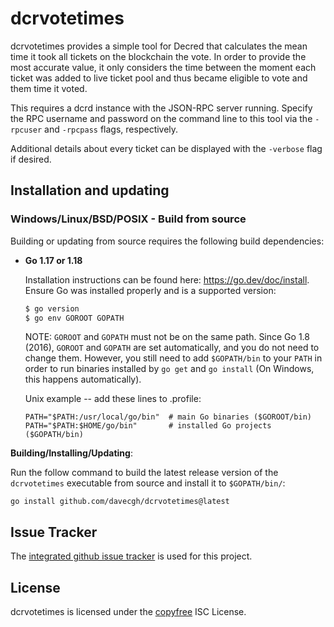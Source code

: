dcrvotetimes
============

dcrvotetimes provides a simple tool for Decred that calculates the mean time it
took all tickets on the blockchain the vote.  In order to provide the most
accurate value, it only considers the time between the moment each ticket was
added to live ticket pool and thus became eligible to vote and them time it
voted.

This requires a dcrd instance with the JSON-RPC server running.  Specify the
RPC username and password on the command line to this tool via the `-rpcuser`
and `-rpcpass` flags, respectively.

Additional details about every ticket can be displayed with the `-verbose` flag
if desired.

## Installation and updating

### Windows/Linux/BSD/POSIX - Build from source

Building or updating from source requires the following build dependencies:

- **Go 1.17 or 1.18**

  Installation instructions can be found here: https://go.dev/doc/install.
  Ensure Go was installed properly and is a supported version:
  ```sh
  $ go version
  $ go env GOROOT GOPATH
  ```
  NOTE: `GOROOT` and `GOPATH` must not be on the same path. Since Go 1.8 (2016),
  `GOROOT` and `GOPATH` are set automatically, and you do not need to change
  them. However, you still need to add `$GOPATH/bin` to your `PATH` in order to
  run binaries installed by `go get` and `go install` (On Windows, this happens
  automatically).

  Unix example -- add these lines to .profile:

  ```
  PATH="$PATH:/usr/local/go/bin"  # main Go binaries ($GOROOT/bin)
  PATH="$PATH:$HOME/go/bin"       # installed Go projects ($GOPATH/bin)
  ```

**Building/Installing/Updating**:

Run the follow command to build the latest release version of the `dcrvotetimes`
executable from source and install it to `$GOPATH/bin/`:

```
go install github.com/davecgh/dcrvotetimes@latest
```

## Issue Tracker

The [integrated github issue tracker](https://github.com/davecgh/dcrvotetimes/issues)
is used for this project.

## License

dcrvotetimes is licensed under the [copyfree](http://copyfree.org) ISC License.
